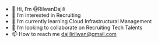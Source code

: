 - 👋 Hi, I’m @RilwanDajili
- 👀 I’m interested in Recruiting
- 🌱 I’m currently learning Cloud Infrastructural Management
- 💞️ I’m looking to collaborate on Recruiting Tech Talents
- 📫 How to reach me dajilirilwan@gmail.com

<!---
RilwanDajili/RilwanDajili is a ✨ special ✨ repository because its `README.md` (this file) appears on your GitHub profile.
You can click the Preview link to take a look at your changes.
--->

